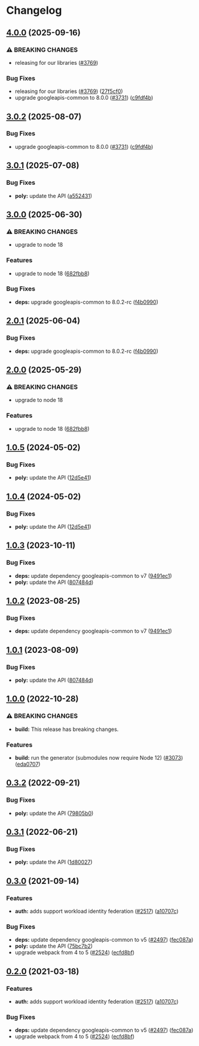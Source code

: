 # Changelog

## [4.0.0](https://github.com/googleapis/google-api-nodejs-client/compare/poly-v3.0.1...poly-v4.0.0) (2025-09-16)


### ⚠ BREAKING CHANGES

* releasing for our libraries ([#3769](https://github.com/googleapis/google-api-nodejs-client/issues/3769))

### Bug Fixes

* releasing for our libraries ([#3769](https://github.com/googleapis/google-api-nodejs-client/issues/3769)) ([27f5cf0](https://github.com/googleapis/google-api-nodejs-client/commit/27f5cf0a0190a5e8e8bf970f7a7cf77c409f093e))
* upgrade googleapis-common to 8.0.0  ([#3731](https://github.com/googleapis/google-api-nodejs-client/issues/3731)) ([c9fdf4b](https://github.com/googleapis/google-api-nodejs-client/commit/c9fdf4b34d6c9bcf608eee35dd281d4680be9797))

## [3.0.2](https://github.com/googleapis/google-api-nodejs-client/compare/poly-v3.0.1...poly-v3.0.2) (2025-08-07)


### Bug Fixes

* upgrade googleapis-common to 8.0.0  ([#3731](https://github.com/googleapis/google-api-nodejs-client/issues/3731)) ([c9fdf4b](https://github.com/googleapis/google-api-nodejs-client/commit/c9fdf4b34d6c9bcf608eee35dd281d4680be9797))

## [3.0.1](https://github.com/googleapis/google-api-nodejs-client/compare/poly-v3.0.0...poly-v3.0.1) (2025-07-08)


### Bug Fixes

* **poly:** update the API ([a552431](https://github.com/googleapis/google-api-nodejs-client/commit/a55243175093ab8510d9ea6a52a42f5adeda2736))

## [3.0.0](https://github.com/googleapis/google-api-nodejs-client/compare/poly-v2.0.1...poly-v3.0.0) (2025-06-30)


### ⚠ BREAKING CHANGES

* upgrade to node 18

### Features

* upgrade to node 18 ([682fbb8](https://github.com/googleapis/google-api-nodejs-client/commit/682fbb869189ae92b3e9a194d37d0548af0c1f92))


### Bug Fixes

* **deps:** upgrade googleapis-common to 8.0.2-rc ([f4b0990](https://github.com/googleapis/google-api-nodejs-client/commit/f4b099071040cfbcfe4a2e7d487d45ee93b369e0))

## [2.0.1](https://github.com/googleapis/google-api-nodejs-client/compare/poly-v2.0.0...poly-v2.0.1) (2025-06-04)


### Bug Fixes

* **deps:** upgrade googleapis-common to 8.0.2-rc ([f4b0990](https://github.com/googleapis/google-api-nodejs-client/commit/f4b099071040cfbcfe4a2e7d487d45ee93b369e0))

## [2.0.0](https://github.com/googleapis/google-api-nodejs-client/compare/poly-v1.0.5...poly-v2.0.0) (2025-05-29)


### ⚠ BREAKING CHANGES

* upgrade to node 18

### Features

* upgrade to node 18 ([682fbb8](https://github.com/googleapis/google-api-nodejs-client/commit/682fbb869189ae92b3e9a194d37d0548af0c1f92))

## [1.0.5](https://github.com/googleapis/google-api-nodejs-client/compare/poly-v1.0.4...poly-v1.0.5) (2024-05-02)


### Bug Fixes

* **poly:** update the API ([12d5e41](https://github.com/googleapis/google-api-nodejs-client/commit/12d5e413c9db34fc5c1c34ab4773499c5f8c9c3b))

## [1.0.4](https://github.com/googleapis/google-api-nodejs-client/compare/poly-v1.0.3...poly-v1.0.4) (2024-05-02)


### Bug Fixes

* **poly:** update the API ([12d5e41](https://github.com/googleapis/google-api-nodejs-client/commit/12d5e413c9db34fc5c1c34ab4773499c5f8c9c3b))

## [1.0.3](https://github.com/googleapis/google-api-nodejs-client/compare/poly-v1.0.2...poly-v1.0.3) (2023-10-11)


### Bug Fixes

* **deps:** update dependency googleapis-common to v7 ([9491ec1](https://github.com/googleapis/google-api-nodejs-client/commit/9491ec1cdc3c413e7d73edcfcd59cf5c28a7c855))
* **poly:** update the API ([807484d](https://github.com/googleapis/google-api-nodejs-client/commit/807484d57a6b462b77e5c53a20d98f3f507e380f))

## [1.0.2](https://github.com/googleapis/google-api-nodejs-client/compare/poly-v1.0.1...poly-v1.0.2) (2023-08-25)


### Bug Fixes

* **deps:** update dependency googleapis-common to v7 ([9491ec1](https://github.com/googleapis/google-api-nodejs-client/commit/9491ec1cdc3c413e7d73edcfcd59cf5c28a7c855))

## [1.0.1](https://github.com/googleapis/google-api-nodejs-client/compare/poly-v1.0.0...poly-v1.0.1) (2023-08-09)


### Bug Fixes

* **poly:** update the API ([807484d](https://github.com/googleapis/google-api-nodejs-client/commit/807484d57a6b462b77e5c53a20d98f3f507e380f))

## [1.0.0](https://github.com/googleapis/google-api-nodejs-client/compare/poly-v0.3.2...poly-v1.0.0) (2022-10-28)


### ⚠ BREAKING CHANGES

* **build:** This release has breaking changes.

### Features

* **build:** run the generator (submodules now require Node 12) ([#3073](https://github.com/googleapis/google-api-nodejs-client/issues/3073)) ([eda0707](https://github.com/googleapis/google-api-nodejs-client/commit/eda07079dadab46a80b6f9ede618f4f43030169e))

## [0.3.2](https://github.com/googleapis/google-api-nodejs-client/compare/poly-v0.3.1...poly-v0.3.2) (2022-09-21)


### Bug Fixes

* **poly:** update the API ([79805b0](https://github.com/googleapis/google-api-nodejs-client/commit/79805b0f0389743baa8da13143b084e1c1dbe912))

## [0.3.1](https://github.com/googleapis/google-api-nodejs-client/compare/poly-v0.3.0...poly-v0.3.1) (2022-06-21)


### Bug Fixes

* **poly:** update the API ([1d80027](https://github.com/googleapis/google-api-nodejs-client/commit/1d80027ea01f270adcbc7d8f27a11102a4558d7e))

## [0.3.0](https://www.github.com/googleapis/google-api-nodejs-client/compare/poly-v0.2.0...poly-v0.3.0) (2021-09-14)


### Features

* **auth:** adds support workload identity federation ([#2517](https://www.github.com/googleapis/google-api-nodejs-client/issues/2517)) ([a10707c](https://www.github.com/googleapis/google-api-nodejs-client/commit/a10707c477759e7c9ef6360a2fe800856fb600c1))


### Bug Fixes

* **deps:** update dependency googleapis-common to v5 ([#2497](https://www.github.com/googleapis/google-api-nodejs-client/issues/2497)) ([fec087a](https://www.github.com/googleapis/google-api-nodejs-client/commit/fec087abcf3d994dd41c3ffa0a0c12b1f9f09dae))
* **poly:** update the API ([75bc7b2](https://www.github.com/googleapis/google-api-nodejs-client/commit/75bc7b2b053d20d7ba5ea467ca4c77a774840a77))
* upgrade webpack from 4 to 5  ([#2524](https://www.github.com/googleapis/google-api-nodejs-client/issues/2524)) ([ecfd8bf](https://www.github.com/googleapis/google-api-nodejs-client/commit/ecfd8bfcd06e1beabff7ec9a8c4000222379eb8d))

## [0.2.0](https://www.github.com/googleapis/google-api-nodejs-client/compare/poly-v0.1.0...poly-v0.2.0) (2021-03-18)


### Features

* **auth:** adds support workload identity federation ([#2517](https://www.github.com/googleapis/google-api-nodejs-client/issues/2517)) ([a10707c](https://www.github.com/googleapis/google-api-nodejs-client/commit/a10707c477759e7c9ef6360a2fe800856fb600c1))


### Bug Fixes

* **deps:** update dependency googleapis-common to v5 ([#2497](https://www.github.com/googleapis/google-api-nodejs-client/issues/2497)) ([fec087a](https://www.github.com/googleapis/google-api-nodejs-client/commit/fec087abcf3d994dd41c3ffa0a0c12b1f9f09dae))
* upgrade webpack from 4 to 5  ([#2524](https://www.github.com/googleapis/google-api-nodejs-client/issues/2524)) ([ecfd8bf](https://www.github.com/googleapis/google-api-nodejs-client/commit/ecfd8bfcd06e1beabff7ec9a8c4000222379eb8d))
